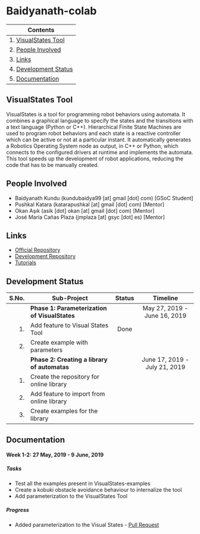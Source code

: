 # Baidyanath-colab


|Contents                                 |
|-----------------------------------------|
|1. [VisualStates Tool](#visualstates)   |
|2. [People Involved](#people-involved)            |
|3. [Links](#links)                       |
|4. [Development Status](#status)         |
|5. [Documentation](#documentation)|

<a name="visualstates"/>

## VisualStates Tool
VisualStates is a tool for programming robot behaviors using automata.
It combines a graphical language to specify the states and the transitions
with a text language (Python or C++). Hierarchical Finite State Machines
are used to program robot behaviors and each state is a reactive controller
which can be active or not at a particular instant. It automatically
generates a Robotics Operating System node as output, in C++ or Python, 
which connects to the configured drivers at runtime and implements the automata. 
This tool speeds up the development of robot applications, reducing the code 
that has to be manually created.

<a name="people-involved"/>

## People Involved
- Baidyanath Kundu (kundubaidya99 [at] gmail [dot] com) [GSoC Student]
- Pushkal Katara (katarapushkal [at] gmail [dot] com) [Mentor]
- Okan Aşık (asik [dot] okan [at] gmail [dot] com) [Mentor]
- José María Cañas Plaza (jmplaza [at] gsyc [dot] es) [Mentor]

<a name="links"/>

## Links
- [Official Repository](https://github.com/JdeRobot/VisualStates)
- [Development Repository](https://github.com/TheRoboticsClub/colab-gsoc2019-Baidyanath_Kundu)
- [Tutorials](http://jderobot.org/Tutorials#VisualStates_tool)

<a name="status"/>

## Development Status
|S.No.| Sub-Project                                 | Status | Timeline                    |
|----:|---------------------------------------------|:------:|:---------------------------:|
|     |**Phase 1: Parameterization of VisualStates**|        |May 27, 2019 - June 16, 2019 |
|1.   |Add feature to Visual States Tool            | Done   |                             |
|2.   |Create example with parameters               |        |                             |
|     |**Phase 2: Creating a library of automatas** |        |June 17, 2019 - July 21, 2019|
|1.   |Create the repository for online library     |        |                             |
|2.   |Add feature to import from online library    |        |                             |
|3.   |Create examples for the library              |        |                             |

<a name="documentation"/>

## Documentation
#### Week 1-2: 27 May, 2019 - 9 June, 2019
##### Tasks
- Test all the examples present in VisualStates-examples
- Create a kobuki obstacle avoidance behaviour to internalize the tool
- Add parameterization to the VisualStates Tool

##### Progress
- Added parameterization to the Visual States - [Pull Request](https://github.com/TheRoboticsClub/colab-gsoc2019-Baidyanath_Kundu/pull/1)